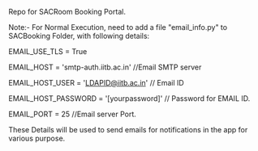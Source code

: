 Repo for SACRoom Booking Portal.

Note:- For Normal Execution, need to add a file "email_info.py" to SACBooking Folder, with following details:

EMAIL_USE_TLS = True

EMAIL_HOST = 'smtp-auth.iitb.ac.in'   //Email SMTP server

EMAIL_HOST_USER = 'LDAPID@iitb.ac.in'   // Email ID

EMAIL_HOST_PASSWORD = '[yourpassword]'  // Password for EMAIL ID.

EMAIL_PORT = 25               //Email server Port.


These Details will be used to send emails for notifications in the app for various purpose.

